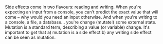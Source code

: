 
Side effects come in two flavours: reading and writing. When you're expecting an input from a console, you can't predict the exact value that will come – why would you need an input otherwise. And when you're writing to a console, a file, a database... you're change (mutate!) some external state. Mutation is a standard term, describing a value (or variable) change. It's important to get that a) mutation is a side effect b) any writing side effect can be seen as mutation.


